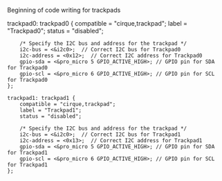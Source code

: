 
Beginning of code writing for trackpads 
 

 trackpad0: trackpad0 {
        compatible = "cirque,trackpad";
        label = "Trackpad0";
        status = "disabled";

        /* Specify the I2C bus and address for the trackpad */
        i2c-bus = <&i2c0>;  // Correct I2C bus for Trackpad0
        i2c-address = <0x12>;  // Correct I2C address for Trackpad0
        gpio-sda = <&pro_micro 5 GPIO_ACTIVE_HIGH>; // GPIO pin for SDA for Trackpad0
        gpio-scl = <&pro_micro 6 GPIO_ACTIVE_HIGH>; // GPIO pin for SCL for Trackpad0
    };

    trackpad1: trackpad1 {
        compatible = "cirque,trackpad";
        label = "Trackpad1";
        status = "disabled";

        /* Specify the I2C bus and address for the trackpad */
        i2c-bus = <&i2c0>;  // Correct I2C bus for Trackpad1
        i2c-address = <0x13>;  // Correct I2C address for Trackpad1
        gpio-sda = <&pro_micro 5 GPIO_ACTIVE_HIGH>; // GPIO pin for SDA for Trackpad1
        gpio-scl = <&pro_micro 6 GPIO_ACTIVE_HIGH>; // GPIO pin for SCL for Trackpad1
    };